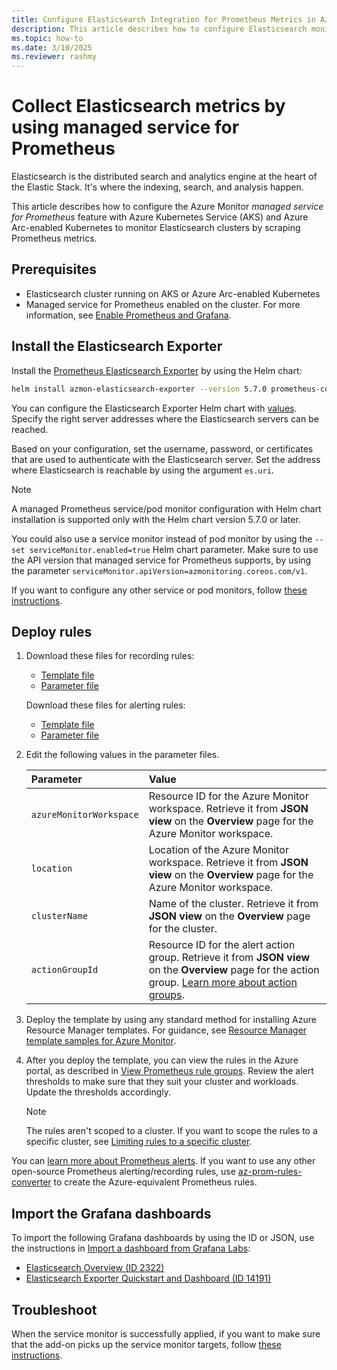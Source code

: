 ```yaml
---
title: Configure Elasticsearch Integration for Prometheus Metrics in Azure Monitor
description: This article describes how to configure Elasticsearch monitoring by using Prometheus metrics in Azure Monitor to a Kubernetes cluster.
ms.topic: how-to
ms.date: 3/10/2025
ms.reviewer: rashmy
---
```


# Collect Elasticsearch metrics by using managed service for Prometheus

Elasticsearch is the distributed search and analytics engine at the heart of the Elastic Stack. It's where the indexing, search, and analysis happen.

This article describes how to configure the Azure Monitor *managed service for Prometheus* feature with Azure Kubernetes Service (AKS) and Azure Arc-enabled Kubernetes to monitor Elasticsearch clusters by scraping Prometheus metrics.

## Prerequisites

- Elasticsearch cluster running on AKS or Azure Arc-enabled Kubernetes
- Managed service for Prometheus enabled on the cluster. For more information, see [Enable Prometheus and Grafana](kubernetes-monitoring-enable.md).

## Install the Elasticsearch Exporter

Install the [Prometheus Elasticsearch Exporter](https://github.com/prometheus-community/helm-charts/tree/main/charts/prometheus-elasticsearch-exporter) by using the Helm chart:

```bash
helm install azmon-elasticsearch-exporter --version 5.7.0 prometheus-community/prometheus-elasticsearch-exporter --set es.uri="https://username:password@elasticsearch-service.namespace:9200" --set podMonitor.enabled=true --set podMonitor.apiVersion=azmonitoring.coreos.com/v1
```

You can configure the Elasticsearch Exporter Helm chart with [values](https://github.com/prometheus-community/helm-charts/blob/main/charts/prometheus-elasticsearch-exporter/values.yaml). Specify the right server addresses where the Elasticsearch servers can be reached.

Based on your configuration, set the username, password, or certificates that are used to authenticate with the Elasticsearch server. Set the address where Elasticsearch is reachable by using the argument `es.uri`.

> [!NOTE]
> A managed Prometheus service/pod monitor configuration with Helm chart installation is supported only with the Helm chart version 5.7.0 or later.
>
> You could also use a service monitor instead of pod monitor by using the `--set serviceMonitor.enabled=true` Helm chart parameter. Make sure to use the API version that managed service for Prometheus supports, by using the parameter `serviceMonitor.apiVersion=azmonitoring.coreos.com/v1`.
>
> If you want to configure any other service or pod monitors, follow [these instructions](prometheus-metrics-scrape-crd.md#create-a-pod-or-service-monitor).

## Deploy rules

1. Download these files for recording rules:

   - [Template file](https://github.com/Azure/prometheus-collector/blob/main/Azure-ARM-templates/Workload-Rules/ElasticSearch/elasticsearch-recording-rules.json)
   - [Parameter file](https://github.com/Azure/prometheus-collector/blob/main/Azure-ARM-templates/Workload-Rules/Recording-Rules-Parameters.json)

   Download these files for alerting rules:

   - [Template file](https://github.com/Azure/prometheus-collector/blob/main/Azure-ARM-templates/Workload-Rules/ElasticSearch/elasticsearch-alerting-rules.json)
   - [Parameter file](https://github.com/Azure/prometheus-collector/blob/main/Azure-ARM-templates/Workload-Rules/Alert-Rules-Parameters.json)

2. Edit the following values in the parameter files.

    | Parameter | Value |
    |:---|:---|
    | `azureMonitorWorkspace` | Resource ID for the Azure Monitor workspace. Retrieve it from **JSON view** on the **Overview** page for the Azure Monitor workspace. |
    | `location` | Location of the Azure Monitor workspace. Retrieve it from **JSON view** on the **Overview** page for the Azure Monitor workspace. |
    | `clusterName` | Name of the cluster. Retrieve it from **JSON view** on the **Overview** page for the cluster. |
    | `actionGroupId` | Resource ID for the alert action group. Retrieve it from **JSON view** on the **Overview** page for the action group. [Learn more about action groups](../alerts/action-groups.md). |

3. Deploy the template by using any standard method for installing Azure Resource Manager templates. For guidance, see [Resource Manager template samples for Azure Monitor](../resource-manager-samples.md).

4. After you deploy the template, you can view the rules in the Azure portal, as described in [View Prometheus rule groups](../essentials/prometheus-rule-groups.md#view-prometheus-rule-groups). Review the alert thresholds to make sure that they suit your cluster and workloads. Update the thresholds accordingly.

   > [!NOTE]
   > The rules aren't scoped to a cluster. If you want to scope the rules to a specific cluster, see [Limiting rules to a specific cluster](../essentials/prometheus-rule-groups.md#limiting-rules-to-a-specific-cluster).

You can [learn more about Prometheus alerts](../essentials/prometheus-rule-groups.md). If you want to use any other open-source Prometheus alerting/recording rules, use [az-prom-rules-converter](https://aka.ms/az-prom-rules-converter) to create the Azure-equivalent Prometheus rules.

## Import the Grafana dashboards

To import the following Grafana dashboards by using the ID or JSON, use the instructions in [Import a dashboard from Grafana Labs](/azure/managed-grafana/how-to-create-dashboard#import-a-grafana-dashboard):

- [Elasticsearch Overview (ID 2322)](https://github.com/grafana/jsonnet-libs/blob/master/elasticsearch-mixin/dashboards/elasticsearch-overview.json)
- [Elasticsearch Exporter Quickstart and Dashboard (ID 14191)](https://grafana.com/grafana/dashboards/14191-elasticsearch-overview/)

## Troubleshoot

When the service monitor is successfully applied, if you want to make sure that the add-on picks up the service monitor targets, follow [these instructions](prometheus-metrics-troubleshoot.md#prometheus-interface).
